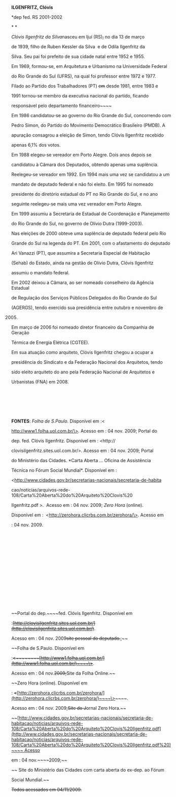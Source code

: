 **ILGENFRITZ, Clóvis**



\*dep fed. RS 2001-2002



* *



*Clóvis Ilgenfritz da Silva*nasceu em Ijuí (RS)~~,~~ no dia 13 de março

de 1939, filho de Ruben Kessler da Silva  e de Odila Ilgenfritz da

Silva. Seu pai foi prefeito de sua cidade natal entre 1952 e 1955.



Em 1969, formou-se, em Arquitetura e Urbanismo na Universidade Federal

do Rio Grande do Sul (UFRS), na qual foi professor entre 1972 e 1977.



Filado ao Partido dos Trabalhadores (PT) ~~em~~ desde 1981, entre 1983 e

1991 tornou-se membro da executiva nacional do partido, ficando

responsável pelo departamento financeiro~~~~



Em 1986 candidatou-se ao governo do Rio Grande do Sul, concorrendo com

Pedro Simon, do Partido do Movimento Democrático Brasileiro (PMDB). A

apuração consagrou a eleição de Simon, tendo Clóvis Ilgenfritz recebido

apenas 6,1% dos votos.



Em 1988 elegeu-se vereador em Porto Alegre. Dois anos depois se

candidatou à Câmara dos Deputados, obtendo apenas uma suplência.



Reelegeu-se vereador em 1992. Em 1994 mais uma vez se candidatou a um

mandato de deputado federal e não foi eleito. Em 1995 foi nomeado

presidente do diretório estadual do PT no Rio Grande do Sul, e no ano

seguinte reelegeu-se mais uma vez vereador em Porto Alegre.



Em 1999 assumiu a Secretaria de Estadual de Coordenação e Planejamento

do Rio Grande do Sul, no governo de Olívio Dutra (1999-2003).



Nas eleições de 2000 obteve uma suplência de deputado federal pelo Rio

Grande do Sul na legenda do PT. Em 2001, com o afastamento do deputado

Ari Vanazzi (PT), que assumira a Secretaria Especial de Habitação

(Sehab) do Estado, ainda na gestão de Olívio Dutra, Clóvis Ilgenfritz

assumiu o mandato federal.



Em 2002 deixou a Câmara, ao ser nomeado conselheiro da Agência Estadual

de Regulação dos Serviços Públicos Delegados do Rio Grande do Sul

(AGERGS), tendo exercido sua presidência entre outubro e novembro de

2005.



Em março de 2006 foi nomeado diretor financeiro da Companhia de Geração

Térmica de Energia Elétrica (CGTEE).



Em sua atuação como arquiteto, Clóvis Ilgenfritz chegou a ocupar a

presidência do Sindicato e da Federação Nacional dos Arquitetos, tendo

sido eleito arquiteto do ano pela Federação Nacional de Arquitetos e

Urbanistas (FNA) em 2008.



 



 



 



**FONTES**: *Folha de S.Paulo*. Disponível em :\<

http://www1.folha.uol.com.br/\>. Acesso em : 04 nov. 2009; Portal do

dep. fed. Clóvis Ilgenfritz. Disponível em : \<http://

clovisilgenfritz.sites.uol.com.br/\>. Acesso em : 04 nov. 2009; Portal

do Ministério das Cidades. *Carta Aberta ... Oficina de Assistência

Técnica no Fórum Social Mundial*. Disponível em :

\<http://www.cidades.gov.br/secretarias-nacionais/secretaria-de-habita

cao/noticias/arquivos-rede-108/Carta%20Aberta%20do%20Arquiteto%20Clovis%20

Ilgenfritz.pdf \>.  Acesso em : 04 nov. 2009; *Zero Hora* (online).

Disponível em :  \<http://zerohora.clicrbs.com.br/zerohora/\>. Acesso em

: 04 nov. 2009.



 



 



 



 



 



 



 



 



~~Portal do dep.~~~~fed. Clóvis Ilgenfritz. Disponível em

:~~~~[http://clovisilgenfritz.sites.uol.com.br/](http://clovisilgenfritz.sites.uol.com.br/)~~~~.

Acesso em : 04 nov. 2009~~~~site pessoal do deputado.~~~~;~~



~~Folha de S.Paulo. Disponível em

:~~~~\<~~~~~~~~[http://www1.folha.uol.com.br/](http://www1.folha.uol.com.br/)~~~~\>~~~~.

Acesso em : 04 nov.~~~~2009;~~~~Site da Folha Online.~~



~~Zero Hora (online). Disponível em

: ~~~~\<~~~~[http://zerohora.clicrbs.com.br/zerohora/](http://zerohora.clicrbs.com.br/zerohora/)~~~~\>~~~~.

Acesso em : 04 nov. 2009;~~~~Site do J~~~~ornal Zero Hora.~~



~~[http://www.cidades.gov.br/secretarias-nacionais/secretaria-de-habitacao/noticias/arquivos-rede-108/Carta%20Aberta%20do%20Arquiteto%20Clovis%20Ilgenfritz.pdf](http://www.cidades.gov.br/secretarias-nacionais/secretaria-de-habitacao/noticias/arquivos-rede-108/Carta%20Aberta%20do%20Arquiteto%20Clovis%20Ilgenfritz.pdf%20)~~~~ Acesso

em : 04 nov.~~~~2009;~~



~~ Site do Ministério das Cidades com carta aberta do ex-dep. ao Fórum

Social Mundial.~~



~~Todos acessados em 04/11/2009.~~

